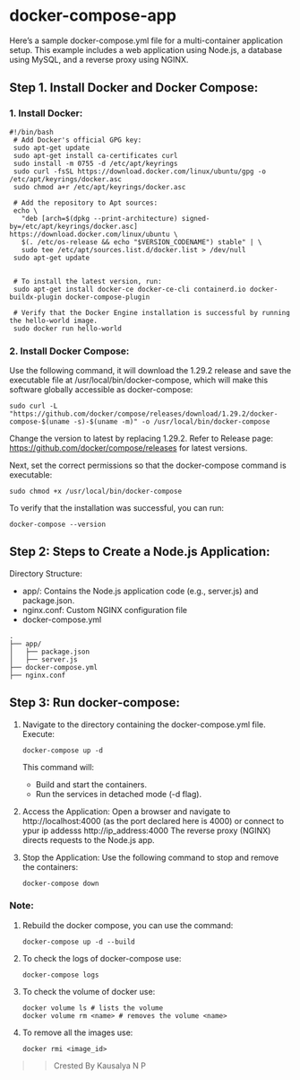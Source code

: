 # docker-compose-app
Here’s a sample docker-compose.yml file for a multi-container application setup. This example includes a web application using Node.js, a database using MySQL, and a reverse proxy using NGINX.

## Step 1. Install Docker and Docker Compose:
### 1. Install Docker:
   ```
   #!/bin/bash
    # Add Docker's official GPG key:
    sudo apt-get update
    sudo apt-get install ca-certificates curl
    sudo install -m 0755 -d /etc/apt/keyrings
    sudo curl -fsSL https://download.docker.com/linux/ubuntu/gpg -o /etc/apt/keyrings/docker.asc
    sudo chmod a+r /etc/apt/keyrings/docker.asc

    # Add the repository to Apt sources:
    echo \
      "deb [arch=$(dpkg --print-architecture) signed-by=/etc/apt/keyrings/docker.asc] https://download.docker.com/linux/ubuntu \
      $(. /etc/os-release && echo "$VERSION_CODENAME") stable" | \
      sudo tee /etc/apt/sources.list.d/docker.list > /dev/null
    sudo apt-get update


    # To install the latest version, run:
    sudo apt-get install docker-ce docker-ce-cli containerd.io docker-buildx-plugin docker-compose-plugin

    # Verify that the Docker Engine installation is successful by running the hello-world image.
    sudo docker run hello-world
   ```
### 2. Install Docker Compose:

Use the following command, it will download the 1.29.2 release and save the executable file at /usr/local/bin/docker-compose, which will make this software globally accessible as docker-compose:
```
sudo curl -L "https://github.com/docker/compose/releases/download/1.29.2/docker-compose-$(uname -s)-$(uname -m)" -o /usr/local/bin/docker-compose
```
Change the version to latest by replacing 1.29.2. Refer to Release page: https://github.com/docker/compose/releases for latest versions.

Next, set the correct permissions so that the docker-compose command is executable:
```
sudo chmod +x /usr/local/bin/docker-compose
```

To verify that the installation was successful, you can run:
```
docker-compose --version
```

## Step 2:   Steps to Create a Node.js Application:

Directory Structure:

- app/: Contains the Node.js application code (e.g., server.js)  and package.json.
- nginx.conf: Custom NGINX configuration file
- docker-compose.yml

 ```
.
├── app/
│   ├── package.json
│   ├── server.js
├── docker-compose.yml
├── nginx.conf
```
## Step 3: Run docker-compose:

1. Navigate to the directory containing the docker-compose.yml file. Execute:
    ```
    docker-compose up -d
    ```
    This command will:
      - Build and start the containers.
      - Run the services in detached mode (-d flag).

2. Access the Application:
    Open a browser and navigate to http://localhost:4000 (as the port declared here is 4000) or  connect to ypur ip addesss http://ip_address:4000 The reverse proxy (NGINX) directs requests to the Node.js app.
  
3. Stop the Application:
    Use the following command to stop and remove the containers:
    ```
    docker-compose down
    ```

### Note:
1. Rebuild the docker compose, you can use the command:
   ```
   docker-compose up -d --build
   ```
2. To check the logs of docker-compose use:
   ```
   docker-compose logs
   ```
3. To check the volume of docker use:
   ```
   docker volume ls # lists the volume
   docker volume rm <name> # removes the volume <name>
   ```
4. To remove all the images use:
   ```
   docker rmi <image_id>
   ```
>> Crested By Kausalya N P
